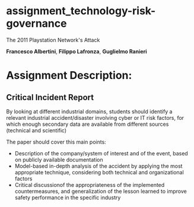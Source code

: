 # assignment_technology-risk-governance
The 2011 Playstation Network's Attack

**Francesco Albertini**, **Filippo Lafronza**, **Guglielmo Ranieri**

# Assignment Description:
## Critical Incident Report
By looking at different industrial domains, students should identify a relevant industrial accident/disaster involving cyber or IT risk factors, for which enough secondary data are available from different sources (technical and scientific)

The paper should cover this main points:
- Description of the company/system of interest and of the event, based on publicly available documentation
- Model-based in-depth analysis of the accident by applying the most appropriate technique, considering both technical and organizational factors
- Critical discussionof the appropriateness of the implemented countermeasures, and generalization of the lesson learned to improve safety performance in the specific industry

